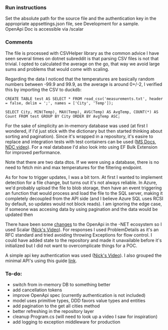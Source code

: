 ### Run instructions

Set the absolute path for the source file and the authentication key in the appropriate appsettings.json file, see Development for a sample.  
OpenApi Doc is accessible via /scalar

### Comments

The file is processed with CSVHelper library as the common advice I have seen several times on dotnet subreddit is that parsing CSV files is not that trivial. I opted to calculated the average on the go, that way we avoid large sums and problems that would come with scaling. 

Regarding the data I noticed that the temperatures are basically random numbers between -99.9 and 99.9, as the average is around 0+/-2, I verified this by importing the CSV to duckdb:

`CREATE TABLE test AS SELECT * FROM read_csv('measurements.txt', header = false, delim = ';', names = ['City', 'Temp']);`  

`SELECT City, MIN(Temp), MAX(Temp), AVG(Temp) AS AvgTemp, COUNT(*) AS Count FROM test GROUP BY City ORDER BY AvgTemp ASC;`

For the sake of simplicity an in-memory database was used (at first I wondered, if I'd just stick with the dictionary but then started thinking about sorting and pagination). Since it's wrapped in a repository, it's easire to replace and integration tests with test containers can be used ([MS Docs](https://learn.microsoft.com/en-us/ef/core/testing/choosing-a-testing-strategy), [NDC video](https://www.youtube.com/watch?v=td9HE0vxsf4)). For a real database I'd also look into using EF Bulk Extension for improved performance.

Note that there are two data dtos. If we were using a database, there is no need to fetch min and max temperatures for the filtering endpoint.

As for how to trigger updates, I was a bit torn. At first I wanted to implement detection for a file change, but turns out it's not always reliable. In Azure, we'd probably upload the file to blob storage, then have an event triggering an function that would process and load the file to the SQL server, making it completely decoupled from the API side (and I believe Azure SQL uses RCSI by default, so updates would not block reads). I am ignoring the edge case, if someone was accesing data by using pagination and the data would be updated then

There have been some [changes](https://devblogs.microsoft.com/dotnet/dotnet9-openapi/) to the OpenApi in the -NET ecosystem so I used Scalar ([Nick's Video](https://www.youtube.com/watch?v=8yI4gD1HruY)). For responses I used ProblemDetails as it's an RFC standard and tried avoiding throwing Exceptions for flow control. I could have added state to the repository and made it unavailable before it's initialized but I did not want to overcomplicate things for a POC.

A simple api key authentication was used ([Nick's Video](https://www.youtube.com/watch?v=GrJJXixjR8M)). I also grouped the minimal API's using this guide [link](https://www.tessferrandez.com/blog/2023/10/31/organizing-minimal-apis.html).

### To-do:

- switch from in-memory DB to something better
- add cancellation tokens
- improve OpenApi spec (currently authentication is not included)
- model uses primitive types, DDD favors value types and entities
- add pagination to the get all cities method
- better refreshing in the repository layer
- cleanup Program.cs (will need to look up a video I saw for inspiration)
- add logging to exception middleware for production
